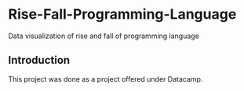 # Rise-Fall-Programming-Language
Data visualization of rise and fall of programming language

## Introduction
This project was done as a project offered under Datacamp.

